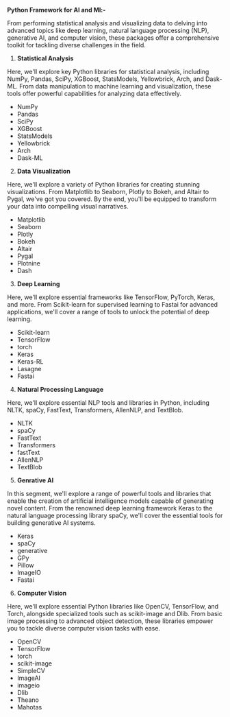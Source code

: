 ****Python Framework for AI and Ml:-****

From performing statistical analysis and visualizing data to delving into advanced topics like deep learning, natural language processing (NLP), generative AI, and computer vision, these packages offer a comprehensive toolkit for tackling diverse challenges in the field.

1. **Statistical Analysis**

Here, we'll explore key Python libraries for statistical analysis, including NumPy, Pandas, SciPy, XGBoost, StatsModels, Yellowbrick, Arch, and Dask-ML. From data manipulation to machine learning and visualization, these tools offer powerful capabilities for analyzing data effectively.

* NumPy
* Pandas
* SciPy
* XGBoost
* StatsModels
* Yellowbrick
* Arch
* Dask-ML

2. **Data Visualization**

Here, we'll explore a variety of Python libraries for creating stunning visualizations. From Matplotlib to Seaborn, Plotly to Bokeh, and Altair to Pygal, we've got you covered. By the end, you'll be equipped to transform your data into compelling visual narratives.

* Matplotlib
* Seaborn
* Plotly
* Bokeh
* Altair
* Pygal
* Plotnine
* Dash

3. **Deep Learning**

Here, we'll explore essential frameworks like TensorFlow, PyTorch, Keras, and more. From Scikit-learn for supervised learning to Fastai for advanced applications, we'll cover a range of tools to unlock the potential of deep learning.

* Scikit-learn
* TensorFlow
* torch
* Keras
* Keras-RL
* Lasagne
* Fastai

4. **Natural Processing Language**

Here, we'll explore essential NLP tools and libraries in Python, including NLTK, spaCy, FastText, Transformers, AllenNLP, and TextBlob.

* NLTK
* spaCy
* FastText
* Transformers
* fastText
* AllenNLP
* TextBlob

5. **Genrative AI**

In this segment, we'll explore a range of powerful tools and libraries that enable the creation of artificial intelligence models capable of generating novel content. From the renowned deep learning framework Keras to the natural language processing library spaCy, we'll cover the essential tools for building generative AI systems.

* Keras
* spaCy
* generative
* GPy
* Pillow
* ImageIO
* Fastai

6. **Computer Vision**

Here, we'll explore essential Python libraries like OpenCV, TensorFlow, and Torch, alongside specialized tools such as scikit-image and Dlib. From basic image processing to advanced object detection, these libraries empower you to tackle diverse computer vision tasks with ease.

* OpenCV
* TensorFlow
* torch
* scikit-image
* SimpleCV
* ImageAI
* imageio
* Dlib
* Theano
* Mahotas